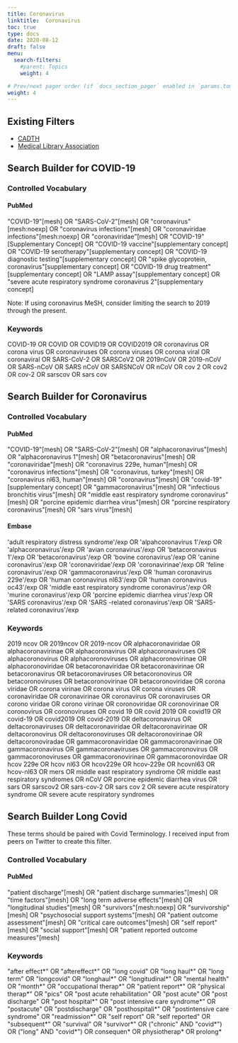 ```yaml
---
title: Coronavirus
linktitle:  Coronavirus
toc: true
type: docs
date: 2020-08-12
draft: false
menu:
  search-filters:
    #parent: Topics
    weight: 4

# Prev/next pager order (if `docs_section_pager` enabled in `params.toml`)
weight: 4
---
```

## Existing Filters

* [CADTH](https://searchfilters.cadth.ca/)
* [Medical Library Association](https://www.mlanet.org/page/covid-19-literature-searching)
## Search Builder for COVID-19

### Controlled Vocabulary

#### PubMed

"COVID-19"[mesh] OR "SARS-CoV-2"[mesh] OR "coronavirus"[mesh:noexp] OR "coronavirus infections"[mesh] OR "coronaviridae infections"[mesh:noexp] OR "coronaviridae"[mesh] OR "COVID-19" [Supplementary Concept] OR "COVID-19 vaccine"[supplementary concept] OR "COVID-19 serotherapy"[supplementary concept] OR "COVID-19 diagnostic testing"[supplementary concept] OR "spike glycoprotein, coronavirus"[supplementary concept] OR "COVID-19 drug treatment"[supplementary concept] OR "LAMP assay"[supplementary concept] OR "severe acute respiratory syndrome coronavirus 2"[supplementary concept]

Note: If using coronavirus MeSH, consider limiting the search to 2019 through the present.


### Keywords

COVID-19 OR COVID OR COVID19 OR COVID2019 OR coronavirus OR corona virus OR coronaviruses OR corona viruses OR corona viral OR coronaviral OR SARS-CoV-2 OR SARSCoV2 OR 2019nCoV OR 2019-nCoV OR SARS-nCoV OR SARS nCoV OR SARSNCoV OR nCoV OR cov 2 OR cov2 OR cov-2 OR sarscov OR sars cov

## Search Builder for Coronavirus

### Controlled Vocabulary

#### PubMed

"COVID-19"[mesh] OR "SARS-CoV-2"[mesh] OR "alphacoronavirus"[mesh] OR "alphacoronavirus 1"[mesh] OR "betacoronavirus"[mesh] OR "coronaviridae"[mesh] OR "coronavirus 229e, human"[mesh] OR "coronavirus infections"[mesh] OR "coronavirus, turkey"[mesh] OR "coronavirus nl63, human"[mesh] OR "coronavirus"[mesh] OR "covid-19"[supplementary concept] OR "gammacoronavirus"[mesh] OR "infectious bronchitis virus"[mesh] OR "middle east respiratory syndrome coronavirus"[mesh] OR "porcine epidemic diarrhea virus"[mesh] OR "porcine respiratory coronavirus"[mesh] OR "sars virus"[mesh]

#### Embase

'adult respiratory distress syndrome'/exp OR 'alpahcoronavirus 1'/exp OR 'alphacoronavirus'/exp OR 'avian coronavirus'/exp OR 'betacoronavirus 1'/exp OR 'betacoronavirus'/exp OR 'bovine coronavirus'/exp OR 'canine coronavirus'/exp OR 'coronaviridae'/exp OR 'coronavirinae'/exp OR 'feline coronavirus'/exp OR 'gammacoronavirus'/exp OR 'human coronavirus 229e'/exp OR 'human coronavirus nl63'/exp OR 'human coronavirus oc43'/exp OR 'middle east respiratory syndrome coronavirus'/exp OR 'murine coronavirus'/exp OR 'porcine epidemic diarrhea virus'/exp OR 'SARS coronavirus'/exp OR 'SARS -related coronavirus'/exp OR 'SARS-related coronavirus'/exp

### Keywords

2019 ncov OR 2019ncov OR 2019-ncov OR alphacoronaviridae OR alphacoronavirinae OR alphacoronavirus OR alphacoronaviruses OR alphacoronovirus OR alphacoronoviruses OR alphacoronovirinae OR alphacoronoviridae OR betacoronaviridae OR betacoronavirinae OR betacoronavirus OR betacoronaviruses OR betacoronovirus OR betacoronoviruses OR betacoronovirinae OR betacoronoviridae OR corona viridae OR corona virinae OR corona virus OR corona viruses OR coronaviridae OR coronavirinae OR coronavirus OR coronaviruses OR corono viridae OR corono virinae OR coronoviridae OR coronovirinae OR coronovirus OR coronoviruses OR covid 19 OR covid 2019 OR covid19 OR covid-19 OR covid2019 OR covid-2019 OR deltacoronavirus OR deltacoronaviruses OR deltacoronaviridae OR deltacoronavirinae OR deltacoronovirus OR deltacoronoviruses OR deltacoronovirinae OR deltacoronoviradae OR gammacoronaviridae OR gammacoronavirinae OR gammacoronavirus OR gammacoronaviruses OR gammacoronovirus OR gammacoronoviruses OR gammacoronovirinae OR gammacoronovirdae OR hcov 229e OR hcov nl63 OR hcov229e OR hcov-229e OR hcovnl63 OR hcov-nl63 OR mers OR middle east respiratory syndrome OR middle east respiratory syndromes OR nCoV OR porcine epidemic diarrhea virus OR sars OR sarscov2 OR sars-cov-2 OR sars cov 2 OR severe acute respiratory syndrome OR severe acute respiratory syndromes



## Search Builder Long Covid 

These terms should be paired with Covid Terminology. I received input from peers on Twitter to create this filter.

### Controlled Vocabulary

#### PubMed

"patient discharge"[mesh] OR "patient discharge summaries"[mesh] OR "time factors"[mesh] OR "long term adverse effects"[mesh] OR "longitudinal studies"[mesh] OR "survivors"[mesh:noexp] OR "survivorship"[mesh] OR "psychosocial support systems"[mesh] OR "patient outcome assessment"[mesh] OR "critical care outcomes"[mesh] OR "self report"[mesh] OR "social support"[mesh] OR "patient reported outcome measures"[mesh] 

### Keywords

"after effect*" OR "aftereffect*" OR "long covid" OR "long haul*" OR "long term" OR "longcovid" OR "longhaul*" OR "longitudinal*" OR "mental health" OR "month*" OR "occupational therap*" OR "patient report*" OR "physical therap*" OR "pics" OR "post acute rehabilitation" OR "post acute" OR "post discharge" OR "post hospital*" OR "post intensive care syndrome*" OR "postacute" OR "postdischarge" OR "posthospitali*" OR "postintensive care syndrome" OR "readmission*" OR "self report" OR "self reported" OR "subsequent*" OR "survival" OR "survivor*" OR ("chronic" AND "covid*") OR ("long" AND "covid*") OR consequen* OR physiotherap* OR prolong*

